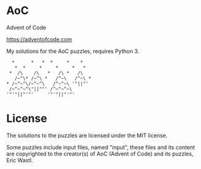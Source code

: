 # AoC

Advent of Code

https://adventofcode.com

My solutions for the AoC puzzles, requires Python 3.

```
  *      *   *  *     *    *
   *  *     *     *     *   *
 *  /\    /\   *   /\ *   /\
   /~^\* /~^\ *   /^~\   /^~\ *
* /~^~^\/~^~^\   /^~^~\ '"||"'
 /~^~^~^\"||""' /^~^~^~\
'"'"||"'"'     '"'"||"'"'
```

# License

The solutions to the puzzles are licensed under the MIT license.

Some puzzles include input files, named "input", these files and its content are copyrighted to the creator(s) of AoC (Advent of Code) and its puzzles, Eric Wastl.

